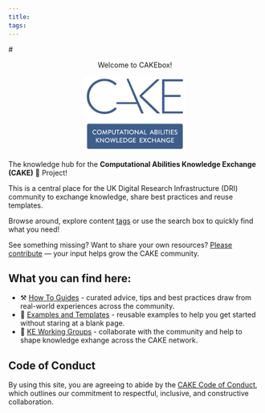 ```yaml
---
title:
tags: 
---
```


#<p align="center">Welcome to CAKEbox!</p>

<p align="center">
  <img src="images/CAKE_logo1.png" alt="CAKE logo" width="200"/>
</p>

The knowledge hub for the **Computational Abilities Knowledge Exchange (CAKE)** :cake: Project!

This is a central place for the UK Digital Research Infrastructure (DRI) community to exchange knowledge, share best practices and reuse templates. 

Browse around, explore content [tags](tags.md) or use the search box to quickly find what you need! 

See something missing? Want to share your own resources? [Please contribute](https://github.com/CAKE-DRI/CAKEbox) — your input helps grow the CAKE community. 

## What you can find here: 
  - :hammer_and_pick: [How To Guides](how-to/index.md) - curated advice, tips and best practices draw from real-world experiences across the community. 
  - :page_facing_up: [Examples and Templates](examples-and-templates/index.md) - reusable examples to help you get started without staring at a blank page. 
  - :handshake: [KE Working Groups](working-groups/index.md) - collaborate with the community and help to shape knowledge exhange across the CAKE network. 

## Code of Conduct 
By using this site, you are agreeing to abide by the [CAKE Code of Conduct](code-of-conduct.md), which outlines our commitment to respectful, inclusive, and constructive collaboration.





<!-- ## Commands
* `mkdocs new [dir-name]` - Create a new project.
* `mkdocs serve` - Start the live-reloading docs server.
* `mkdocs build` - Build the documentation site.
* `mkdocs -h` - Print help message and exit. 
For full documentation visit [mkdocs.org](https://www.mkdocs.org). -->

<!-- EDI working group 
- Terms of reference 
- Storing the minutes 
- List of requests for help/guidance from the community/members of the group 
Resources: 
- How to run recruitment inclusive and other considerations 
- How to onboard 
- How to run inclusive events and training 
- How to do training
- How to have an inclusive working environment 
- How to improve EDI more generally across the community 
How to set up a working group
How to write a code of conduct 
How to write a terms of reference 
How to be a good reviewer 
Terms of reference for reviewers 
How to mentoring programme 
How to have a successful placement or visit 
How to run an inclusive review process 
How to write a proposal for funding or for conferences  -->